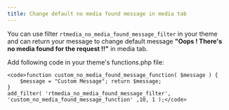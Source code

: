 ```yaml
---
title: Change default no media found message in media tab
---
```


You can use filter `rtmedia_no_media_found_message_filter` in your theme and can return your message to change default message **"Oops ! There's no media found for the request !!"** in media tab.

Add following code in your theme's functions.php file:

    
    <code>function custom_no_media_found_message_function( $message ) { 
        $message = "Custom Message"; return $message; 
    }
    add_filter( 'rtmedia_no_media_found_message_filter', 'custom_no_media_found_message_function' ,10, 1 );</code>
